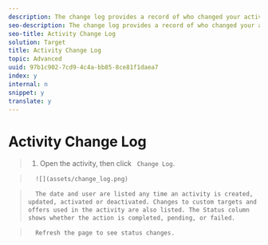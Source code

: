 ```yaml
---
description: The change log provides a record of who changed your activities and when the changes occurred.
seo-description: The change log provides a record of who changed your activities and when the changes occurred.
seo-title: Activity Change Log
solution: Target
title: Activity Change Log
topic: Advanced
uuid: 97b1c902-7cd9-4c4a-bb85-8ce81f1daea7
index: y
internal: n
snippet: y
translate: y
---
```


# Activity Change Log


>1. Open the activity, then click ` Change Log`.

>       ![](assets/change_log.png) 

>       The date and user are listed any time an activity is created, updated, activated or deactivated. Changes to custom targets and offers used in the activity are also listed. The Status column shows whether the action is completed, pending, or failed. 

>       Refresh the page to see status changes. 

